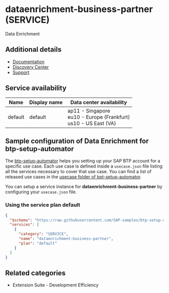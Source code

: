 # dataenrichment-business-partner (SERVICE)

Data Enrichment

## Additional details

- [Documentation](https://help.sap.com/viewer/product/Cloud_Platform_Data_Enrichment/latest/en-US)
- [Discovery Center](https://discovery-center.cloud.sap/serviceCatalog/data-enrichment)
- [Support](https://help.sap.com/viewer/65de2977205c403bbc107264b8eccf4b/Cloud/en-US/5dd739823b824b539eee47b7860a00be.html)

## Service availability

| Name | Display name | Data center availability  |
|------|----------------|---------------------------|
|  default  |  default  | ap11 - Singapore<br> eu10 - Europe (Frankfurt)<br> us10 - US East (VA)  |

## Sample configuration of **Data Enrichment** for btp-setup-automator

The [btp-setup-automator](https://github.com/SAP-samples/btp-setup-automator) helps you setting up your SAP BTP account for a specific use case. Each use case is defined inside a `usecase.json` file listing all the services necessary to cover that use case. You can find a list of released use cases in the [usecase folder of bpt-setup-automator](https://github.com/SAP-samples/btp-setup-automator/tree/main/usecases).

You can setup a service instance for **dataenrichment-business-partner** by configuring your `usecase.json` file.

### Using the service plan **default**

```json
{
  "$schema": "https://raw.githubusercontent.com/SAP-samples/btp-setup-automator/main/libs/btpsa-usecase.json",
  "services": [
    {
      "category": "SERVICE",
      "name": "dataenrichment-business-partner",
      "plan": "default"
    }
  ]
}
```

## Related categories

- Extension Suite - Development Efficiency